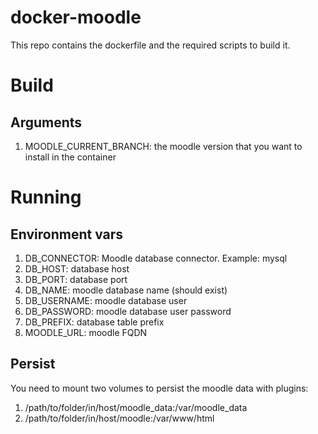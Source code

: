# docker-moodle

This repo contains the dockerfile and the required scripts to build it.


# Build

## Arguments

1. MOODLE_CURRENT_BRANCH:  the moodle version that you want to install in the container

# Running

## Environment vars

1. DB_CONNECTOR: Moodle database connector. Example: mysql
2. DB_HOST: database host
3. DB_PORT: database port
4. DB_NAME: moodle database name (should exist)
5. DB_USERNAME: moodle database user
6. DB_PASSWORD: moodle database user password
7. DB_PREFIX: database table prefix
8. MOODLE_URL: moodle FQDN

## Persist

You need to mount two volumes to persist the moodle data with plugins:

1. /path/to/folder/in/host/moodle_data:/var/moodle_data
2. /path/to/folder/in/host/moodle:/var/www/html

